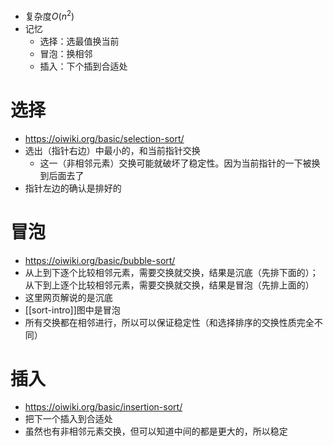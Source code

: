 - 复杂度$O(n^2)$
- 记忆
  - 选择：选最值换当前
  - 冒泡：换相邻
  - 插入：下个插到合适处
# 选择
- https://oiwiki.org/basic/selection-sort/
- 选出（指针右边）中最小的，和当前指针交换
  - 这一（非相邻元素）交换可能就破坏了稳定性。因为当前指针的一下被换到后面去了
- 指针左边的确认是排好的
# 冒泡
- https://oiwiki.org/basic/bubble-sort/
- 从上到下逐个比较相邻元素，需要交换就交换，结果是沉底（先排下面的）；从下到上逐个比较相邻元素，需要交换就交换，结果是冒泡（先排上面的）
- 这里网页解说的是沉底
- [[sort-intro]]图中是冒泡
- 所有交换都在相邻进行，所以可以保证稳定性（和选择排序的交换性质完全不同）
# 插入
- https://oiwiki.org/basic/insertion-sort/
- 把下一个插入到合适处
- 虽然也有非相邻元素交换，但可以知道中间的都是更大的，所以稳定